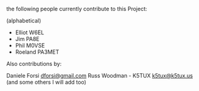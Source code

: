 the following people currently contribute to this Project:

(alphabetical)

- Elliot          W6EL
- Jim             PA8E
- Phil            M0VSE
- Roeland         PA3MET


Also contributions by:

Daniele Forsi <dforsi@gmail.com>
Russ Woodman - K5TUX <k5tux@k5tux.us>
(and some others I will add too)


